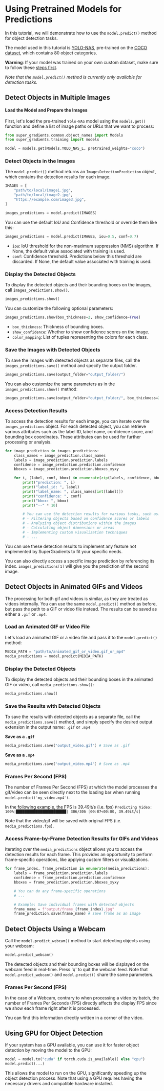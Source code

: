 # Using Pretrained Models for Predictions 

In this tutorial, we will demonstrate how to use the `model.predict()` method for object detection tasks.

The model used in this tutorial is [YOLO-NAS](YoloNASQuickstart.md), pre-trained on the [COCO dataset](https://cocodataset.org/#home), which contains 80 object categories.


**Warning**: If your model was trained on your own custom dataset, make sure to follow these [steps first](DetectionPredictionCustom.md).

*Note that the  `model.predict()` method is currently only available for detection tasks.*


## Detect Objects in Multiple Images

#### Load the Model and Prepare the Images
First, let's load the pre-trained `Yolo-NAS` model using the `models.get()` function and define a list of image paths or URLs that we want to process:

```python
from super_gradients.common.object_names import Models
from super_gradients.training import models

model = models.get(Models.YOLO_NAS_L, pretrained_weights="coco")
```

### Detect Objects in the Images
The `model.predict()` method returns an `ImagesDetectionPrediction` object, which contains the detection results for each image.

```python
IMAGES = [
    "path/to/local/image1.jpg",
    "path/to/local/image2.jpg",
    "https://example.com/image3.jpg",
]

images_predictions = model.predict(IMAGES)
```
You can use the default IoU and Confidence threshold or override them like this:

```python
images_predictions = model.predict(IMAGES, iou=0.5, conf=0.7)
```
- `iou`: IoU threshold for the non-maximum suppression (NMS) algorithm. If None, the default value associated with training is used.
- `conf`: Confidence threshold. Predictions below this threshold are discarded. If None, the default value associated with training is used.

### Display the Detected Objects
To display the detected objects and their bounding boxes on the images, call `images_predictions.show()`.

```python
images_predictions.show()
```

You can customize the following optional parameters:
```python
images_predictions.show(box_thickness=2, show_confidence=True)
```
- `box_thickness`: Thickness of bounding boxes.
- `show_confidence`: Whether to show confidence scores on the image.
- `color_mapping`: List of tuples representing the colors for each class.

### Save the Images with Detected Objects
To save the images with detected objects as separate files, call the `images_predictions.save()` method and specify the output folder.
```python
images_predictions.save(output_folder="output_folder/")
```

You can also customize the same parameters as in the `images_predictions.show()` method:
```python
images_predictions.save(output_folder="output_folder/", box_thickness=2, show_confidence=True)
```
### Access Detection Results
To access the detection results for each image, you can iterate over the `images_predictions` object. For each detected object, you can retrieve various attributes such as the label ID, label name, confidence score, and bounding box coordinates. These attributes can be used for further processing or analysis.

```python
for image_prediction in images_predictions:
    class_names = image_prediction.class_names
    labels = image_prediction.prediction.labels
    confidence = image_prediction.prediction.confidence
    bboxes = image_prediction.prediction.bboxes_xyxy

    for i, (label, conf, bbox) in enumerate(zip(labels, confidence, bboxes)):
        print("prediction: ", i)
        print("label_id: ", label)
        print("label_name: ", class_names[int(label)])
        print("confidence: ", conf)
        print("bbox: ", bbox)
        print("--" * 10)

        # You can use the detection results for various tasks, such as:
        # - Filtering objects based on confidence scores or labels
        # - Analyzing object distributions within the images
        # - Calculating object dimensions or areas
        # - Implementing custom visualization techniques
        # - ...
```
You can use these detection results to implement any feature not implemented by SuperGradients to fit your specific needs.


You can also directly access a specific image prediction by referencing its index. `images_predictions[1]` will give you the prediction of the second image.


## Detect Objects in Animated GIFs and Videos
The processing for both gif and videos is similar, as they are treated as videos internally. You can use the same `model.predict()` method as before, but pass the path to a GIF or video file instead. The results can be saved as either a `.gif` or `.mp4`.

### Load an Animated GIF or Video File
Let's load an animated GIF or a video file and pass it to the `model.predict()` method:

```python
MEDIA_PATH = "path/to/animated_gif_or_video.gif_or_mp4"
media_predictions = model.predict(MEDIA_PATH)
```

### Display the Detected Objects
To display the detected objects and their bounding boxes in the animated GIF or video, call `media_predictions.show()`:
```python
media_predictions.show()
```

### Save the Results with Detected Objects
To save the results with detected objects as a separate file, call the `media_predictions.save()` method, and simply specify the desired output extension in the output name: `.gif` or `.mp4`

**Save as a `.gif`**
```python
media_predictions.save("output_video.gif") # Save as .gif
```

**Save as a `.mp4`**
```python
media_predictions.save("output_video.mp4") # Save as .mp4
```

### Frames Per Second (FPS)
The number of Frames Per Second (FPS) at which the model processes the gif/video can be seen directly next to the loading bar when running `model.predict('my_video.mp4')`.

In the following example, the FPS is 39.49it/s (i.e. fps)
`Predicting Video: 100%|███████████████████████| 306/306 [00:07<00:00, 39.49it/s]`

Note that the video/gif will be saved with original FPS (i.e. `media_predictions.fps`).

### Access Frame-by-Frame Detection Results for GIFs and Videos
Iterating over the `media_predictions` object allows you to access the detection results for each frame. This provides an opportunity to perform frame-specific operations, like applying custom filters or visualizations.

```python
for frame_index, frame_prediction in enumerate(media_predictions):
    labels = frame_prediction.prediction.labels
    confidence = frame_prediction.prediction.confidence
    bboxes = frame_prediction.prediction.bboxes_xyxy

    # You can do any frame-specific operations
    # ...

    # Example: Save individual frames with detected objects
    frame_name = f"output/frame_{frame_index}.jpg"
    frame_prediction.save(frame_name) # save frame as an image
```


## Detect Objects Using a Webcam
Call the `model.predict_webcam()` method to start detecting objects using your webcam:

```python
model.predict_webcam()
```

The detected objects and their bounding boxes will be displayed on the webcam feed in real-time. Press 'q' to quit the webcam feed.
Note that `model.predict_webcam()` and `model.predict()` share the same parameters.

### Frames Per Second (FPS)
In the case of a Webcam, contrary to when processing a video by batch, the number of Frames Per Seconds (FPS) directly affects the display FPS since we show each frame right after it is processed.

You can find this information directly written in a corner of the video.


## Using GPU for Object Detection
If your system has a GPU available, you can use it for faster object detection by moving the model to the GPU:

```python
model = model.to("cuda" if torch.cuda.is_available() else "cpu")
model.predict(...)
```

This allows the model to run on the GPU, significantly speeding up the object detection process. Note that using a GPU requires having the necessary drivers and compatible hardware installed.
